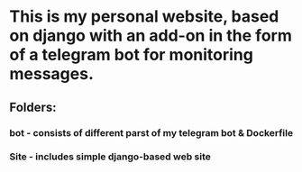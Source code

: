 # This is my personal website, based on django with an add-on in the form of a telegram bot for monitoring messages.

## Folders:

### bot - consists of different parst of my telegram bot & Dockerfile

### Site - includes simple django-based web site